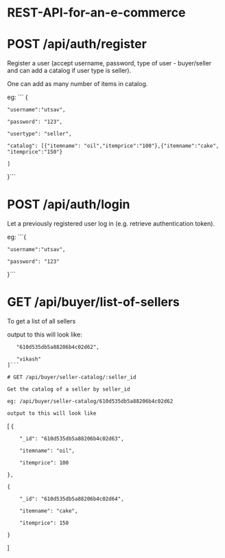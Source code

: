 # REST-API-for-an-e-commerce


# POST /api/auth/register

Register a user (accept username, password, type of user - buyer/seller and can add a catalog if user type is seller).

One can add as many number of items in catalog.

eg: ``` {

    "username":"utsav",

    "password": "123",

    "usertype": "seller",

    "catalog": [{"itemname": "oil","itemprice":"100"},{"itemname":"cake", "itemprice":"150"}

    ]
}```

# POST /api/auth/login

Let a previously registered user log in (e.g. retrieve authentication token).

eg: ```{
    
    "username":"utsav",

    "password": "123"

}```

# GET /api/buyer/list-of-sellers

To get a list of all sellers

output to this will look like:

 ```[
    "610d535db5a88206b4c02d62",

    "vikash"
]```

# GET /api/buyer/seller-catalog/:seller_id

Get the catalog of a seller by seller_id

eg: /api/buyer/seller-catalog/610d535db5a88206b4c02d62

output to this will look like
```
[
    {
   
        "_id": "610d535db5a88206b4c02d63",
     
        "itemname": "oil",
     
        "itemprice": 100
   
    },

    {

        "_id": "610d535db5a88206b4c02d64",

        "itemname": "cake",

        "itemprice": 150

    }
]
```